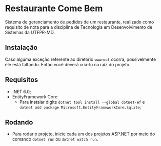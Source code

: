 # Restaurante Come Bem
Sistema de gerenciamento de pedidos de um restaurante, realizado como requisito de nota para a disciplina de Tecnologia em Desenvolvimento de Sistemas da UTFPR-MD.

## Instalação
Caso alguma exceção referente ao diretório `wwwroot` ocorra, possivelmente ele está faltando. Então você deverá criá-lo na raíz do projeto.

## Requisitos
* .NET 6.0;
* EntityFramework Core:
  * Para instalar digite `dotnet tool install --global dotnet-ef` e `dotnet add package Microsoft.EntityFrameworkCore.Sqlite`;

## Rodando
* Para rodar o projeto, inicie cada um dos projetos ASP.NET por meio do comando `dotnet run` ou `dotnet watch run`.
